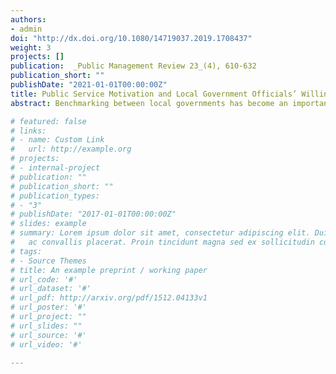 ```yaml
---
authors:
- admin
doi: "http://dx.doi.org/10.1080/14719037.2019.1708437"
weight: 3
projects: []
publication:  _Public Management Review 23_(4), 610-632
publication_short: ""
publishDate: "2021-01-01T00:00:00Z"
title: Public Service Motivation and Local Government Officials’ Willingness to Learn in Public Sector Benchmarking Process
abstract: Benchmarking between local governments has become an important topic in public administration. In benchmarking practice, local government officials play important roles in deciding what they learn, who they learn from, and how to adopt, and adapt to the lessons. However, less attention has been paid to why local government officials to willingly take lessons from their peer governments. Focusing on a particular type of motivational basis, public service motivation (PSM), this study found that PSM is positively associated with government official’s willingness to learn. Out of PSM’s subdimensions, in particular, only attraction to public policy-making shows a significant positive relationship.

# featured: false
# links:
# - name: Custom Link
#   url: http://example.org
# projects:
# - internal-project
# publication: ""
# publication_short: ""
# publication_types:
# - "3"
# publishDate: "2017-01-01T00:00:00Z"
# slides: example
# summary: Lorem ipsum dolor sit amet, consectetur adipiscing elit. Duis posuere tellus
#   ac convallis placerat. Proin tincidunt magna sed ex sollicitudin condimentum.
# tags:
# - Source Themes
# title: An example preprint / working paper
# url_code: '#'
# url_dataset: '#'
# url_pdf: http://arxiv.org/pdf/1512.04133v1
# url_poster: '#'
# url_project: ""
# url_slides: ""
# url_source: '#'
# url_video: '#'

---
```





